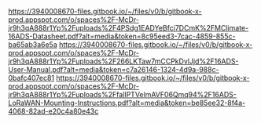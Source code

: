 https://3940008670-files.gitbook.io/~/files/v0/b/gitbook-x-prod.appspot.com/o/spaces%2F-McDr-jr9h3qA888r1Yp%2Fuploads%2F4PSdg1EADYeBfci7DCmK%2FMClimate-16ADS-Datasheet.pdf?alt=media&token=8c95eed3-7cac-4859-855c-ba65ab3a6e5a
https://3940008670-files.gitbook.io/~/files/v0/b/gitbook-x-prod.appspot.com/o/spaces%2F-McDr-jr9h3qA888r1Yp%2Fuploads%2F266LKTaw7mCCPkDvlJjd%2F16ADS-User-Manual.pdf?alt=media&token=c7a26146-1324-4d9a-988c-0bafc407ec81
https://3940008670-files.gitbook.io/~/files/v0/b/gitbook-x-prod.appspot.com/o/spaces%2F-McDr-jr9h3qA888r1Yp%2Fuploads%2FfalIPTVelmAVF06Qmq94%2F16ADS-LoRaWAN-Mounting-Instructions.pdf?alt=media&token=be85ee32-8f4a-4068-82ad-e20c4a80e43c
